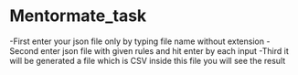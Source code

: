 # Mentormate_task

-First enter your json file only by typing file name without extension
-Second enter json file with given rules and hit enter by each input
-Third it will be generated a file which is CSV inside this file you will see the result
